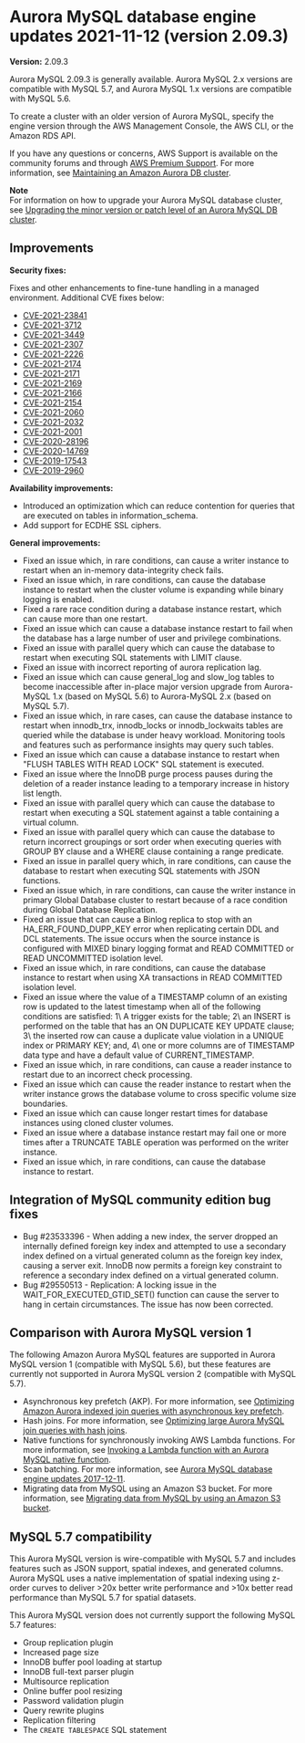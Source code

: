 # Aurora MySQL database engine updates 2021\-11\-12 \(version 2\.09\.3\)<a name="AuroraMySQL.Updates.2093"></a>

 **Version:** 2\.09\.3 

 Aurora MySQL 2\.09\.3 is generally available\. Aurora MySQL 2\.x versions are compatible with MySQL 5\.7, and Aurora MySQL 1\.x versions are compatible with MySQL 5\.6\. 

 To create a cluster with an older version of Aurora MySQL, specify the engine version through the AWS Management Console, the AWS CLI, or the Amazon RDS API\. 

 If you have any questions or concerns, AWS Support is available on the community forums and through [AWS Premium Support](http://aws.amazon.com/support)\. For more information, see [Maintaining an Amazon Aurora DB cluster](USER_UpgradeDBInstance.Maintenance.md)\. 

**Note**  
 For information on how to upgrade your Aurora MySQL database cluster, see [Upgrading the minor version or patch level of an Aurora MySQL DB cluster](AuroraMySQL.Updates.Patching.md)\. 

## Improvements<a name="AuroraMySQL.Updates.2093.Improvements"></a>

 **Security fixes:** 

 Fixes and other enhancements to fine\-tune handling in a managed environment\. Additional CVE fixes below: 
+  [CVE\-2021\-23841](https://cve.mitre.org/cgi-bin/cvename.cgi?name=CVE-2021-23841) 
+  [CVE\-2021\-3712](https://cve.mitre.org/cgi-bin/cvename.cgi?name=CVE-2021-3712) 
+  [CVE\-2021\-3449](https://cve.mitre.org/cgi-bin/cvename.cgi?name=CVE-2021-3449) 
+  [CVE\-2021\-2307](https://cve.mitre.org/cgi-bin/cvename.cgi?name=CVE-2021-2307) 
+  [CVE\-2021\-2226](https://cve.mitre.org/cgi-bin/cvename.cgi?name=CVE-2021-2226) 
+  [CVE\-2021\-2174](https://cve.mitre.org/cgi-bin/cvename.cgi?name=CVE-2021-2174) 
+  [CVE\-2021\-2171](https://cve.mitre.org/cgi-bin/cvename.cgi?name=CVE-2021-2171) 
+  [CVE\-2021\-2169](https://cve.mitre.org/cgi-bin/cvename.cgi?name=CVE-2021-2169) 
+  [CVE\-2021\-2166](https://cve.mitre.org/cgi-bin/cvename.cgi?name=CVE-2021-2166) 
+  [CVE\-2021\-2154](https://cve.mitre.org/cgi-bin/cvename.cgi?name=CVE-2021-2154) 
+  [CVE\-2021\-2060](https://cve.mitre.org/cgi-bin/cvename.cgi?name=CVE-2021-2060) 
+  [CVE\-2021\-2032](https://cve.mitre.org/cgi-bin/cvename.cgi?name=CVE-2021-2032) 
+  [CVE\-2021\-2001](https://cve.mitre.org/cgi-bin/cvename.cgi?name=CVE-2021-2001) 
+  [CVE\-2020\-28196](https://cve.mitre.org/cgi-bin/cvename.cgi?name=CVE-2020-28196) 
+  [CVE\-2020\-14769](https://cve.mitre.org/cgi-bin/cvename.cgi?name=CVE-2020-14769) 
+  [CVE\-2019\-17543](https://cve.mitre.org/cgi-bin/cvename.cgi?name=CVE-2019-17543) 
+  [CVE\-2019\-2960](https://cve.mitre.org/cgi-bin/cvename.cgi?name=CVE-CVE-2019-2960) 

 **Availability improvements:** 
+ Introduced an optimization which can reduce contention for queries that are executed on tables in information\_schema\.
+  Add support for ECDHE SSL ciphers\. 

 **General improvements:** 
+ Fixed an issue which, in rare conditions, can cause a writer instance to restart when an in\-memory data\-integrity check fails\. 
+ Fixed an issue which, in rare conditions, can cause the database instance to restart when the cluster volume is expanding while binary logging is enabled\.
+ Fixed a rare race condition during a database instance restart, which can cause more than one restart\.
+ Fixed an issue which can cause a database instance restart to fail when the database has a large number of user and privilege combinations\.
+ Fixed an issue with parallel query which can cause the database to restart when executing SQL statements with LIMIT clause\.
+ Fixed an issue with incorrect reporting of aurora replication lag\.
+ Fixed an issue which can cause general\_log and slow\_log tables to become inaccessible after in\-place major version upgrade from Aurora\-MySQL 1\.x \(based on MySQL 5\.6\) to Aurora\-MySQL 2\.x \(based on MySQL 5\.7\)\.
+ Fixed an issue which, in rare cases, can cause the database instance to restart when innodb\_trx, innodb\_locks or innodb\_lockwaits tables are queried while the database is under heavy workload\. Monitoring tools and features such as performance insights may query such tables\.
+ Fixed an issue which can cause a database instance to restart when "FLUSH TABLES WITH READ LOCK" SQL statement is executed\.
+ Fixed an issue where the InnoDB purge process pauses during the deletion of a reader instance leading to a temporary increase in history list length\.
+ Fixed an issue with parallel query which can cause the database to restart when executing a SQL statement against a table containing a virtual column\.
+ Fixed an issue with parallel query which can cause the database to return incorrect groupings or sort order when executing queries with GROUP BY clause and a WHERE clause containing a range predicate\.
+ Fixed an issue in parallel query which, in rare conditions, can cause the database to restart when executing SQL statements with JSON functions\.
+ Fixed an issue which, in rare conditions, can cause the writer instance in primary Global Database cluster to restart because of a race condition during Global Database Replication\.
+ Fixed an issue that can cause a Binlog replica to stop with an HA\_ERR\_FOUND\_DUPP\_KEY error when replicating certain DDL and DCL statements\. The issue occurs when the source instance is configured with MIXED binary logging format and READ COMMITTED or READ UNCOMMITTED isolation level\.
+ Fixed an issue which, in rare conditions, can cause the database instance to restart when using XA transactions in READ COMMITTED isolation level\.
+ Fixed an issue where the value of a TIMESTAMP column of an existing row is updated to the latest timestamp when all of the following conditions are satisfied: 1\\ A trigger exists for the table; 2\\ an INSERT is performed on the table that has an ON DUPLICATE KEY UPDATE clause; 3\\ the inserted row can cause a duplicate value violation in a UNIQUE index or PRIMARY KEY; and, 4\\ one or more columns are of TIMESTAMP data type and have a default value of CURRENT\_TIMESTAMP\.
+ Fixed an issue which, in rare conditions, can cause a reader instance to restart due to an incorrect check processing\.
+ Fixed an issue which can cause the reader instance to restart when the writer instance grows the database volume to cross specific volume size boundaries\.
+ Fixed an issue which can cause longer restart times for database instances using cloned cluster volumes\.
+ Fixed an issue where a database instance restart may fail one or more times after a TRUNCATE TABLE operation was performed on the writer instance\.
+ Fixed an issue which, in rare conditions, can cause the database instance to restart\.

## Integration of MySQL community edition bug fixes<a name="AuroraMySQL.Updates.2093.Patches"></a>
+ Bug \#23533396 \- When adding a new index, the server dropped an internally defined foreign key index and attempted to use a secondary index defined on a virtual generated column as the foreign key index, causing a server exit\. InnoDB now permits a foreign key constraint to reference a secondary index defined on a virtual generated column\.
+ Bug \#29550513 \- Replication: A locking issue in the WAIT\_FOR\_EXECUTED\_GTID\_SET\(\) function can cause the server to hang in certain circumstances\. The issue has now been corrected\.

## Comparison with Aurora MySQL version 1<a name="AuroraMySQL.Updates.2093.Compare56"></a>

The following Amazon Aurora MySQL features are supported in Aurora MySQL version 1 \(compatible with MySQL 5\.6\), but these features are currently not supported in Aurora MySQL version 2 \(compatible with MySQL 5\.7\)\.
+ Asynchronous key prefetch \(AKP\)\. For more information, see [Optimizing Amazon Aurora indexed join queries with asynchronous key prefetch](AuroraMySQL.BestPractices.md#Aurora.BestPractices.AKP)\.
+ Hash joins\. For more information, see [Optimizing large Aurora MySQL join queries with hash joins](AuroraMySQL.BestPractices.md#Aurora.BestPractices.HashJoin)\.
+ Native functions for synchronously invoking AWS Lambda functions\. For more information, see [Invoking a Lambda function with an Aurora MySQL native function](AuroraMySQL.Integrating.Lambda.md#AuroraMySQL.Integrating.NativeLambda)\.
+ Scan batching\. For more information, see [Aurora MySQL database engine updates 2017\-12\-11](AuroraMySQL.Updates.20171211.md)\.
+ Migrating data from MySQL using an Amazon S3 bucket\. For more information, see [Migrating data from MySQL by using an Amazon S3 bucket](AuroraMySQL.Migrating.ExtMySQL.md#AuroraMySQL.Migrating.ExtMySQL.S3)\.

## MySQL 5\.7 compatibility<a name="AuroraMySQL.Updates.2093.Compatibility"></a>

This Aurora MySQL version is wire\-compatible with MySQL 5\.7 and includes features such as JSON support, spatial indexes, and generated columns\. Aurora MySQL uses a native implementation of spatial indexing using z\-order curves to deliver >20x better write performance and >10x better read performance than MySQL 5\.7 for spatial datasets\.

This Aurora MySQL version does not currently support the following MySQL 5\.7 features:
+ Group replication plugin
+ Increased page size
+ InnoDB buffer pool loading at startup
+ InnoDB full\-text parser plugin
+ Multisource replication
+ Online buffer pool resizing
+ Password validation plugin
+ Query rewrite plugins
+ Replication filtering
+ The `CREATE TABLESPACE` SQL statement